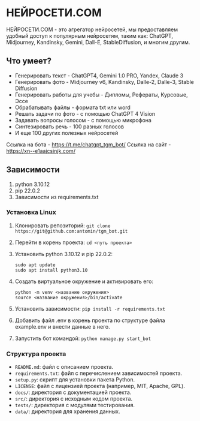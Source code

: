 # НЕЙРОСЕТИ.COM

НЕЙРОСЕТИ.COM - это агрегатор нейросетей, мы предоставляем удобный доступ к популярным нейросетям, таким как:
ChatGPT, Midjourney, Kandinsky, Gemini, Dall-E, StableDiffusion, и многим другим.

## Что умеет?

- Генерировать текст - ChatGPT4, Gemini 1.0 PRO, Yandex, Claude 3
- Генерировать фото - Midjourney v6, Kandinsky, Dalle-2, Dalle-3, Stable Diffusion
- Генерировать работы для учебы - Дипломы, Рефераты, Курсовые, Эссе
- Обрабатывать файлы - формата txt или word
- Решать задачи по фото - с помощью ChatGPT 4 Vision
- Задавать вопросы голосом - с помощью микрофона
- Синтезировать речь - 100 разных голосов
- И еще 100 других полезных нейросетей

Ссылка на бота - https://t.me/chatgpt_tgm_bot/
Ссылка на сайт - https://xn--e1aajcsinjk.com/

## Зависимости

1. python 3.10.12
2. pip 22.0.2
3. Зависимости из requirements.txt

### Установка Linux

1. Клонировать репозиторий: `git clone https://git@github.com:antomin/tgm_bot.git`
2. Перейти в корень проекта: `cd <путь проекта>`
3. Установить python 3.10.12 и pip 22.0.2:

   ```
   sudo apt update
   sudo apt install python3.10
   ```
   
5. Создать виртуальное окружение и активировать его:

   ```
   python -m venv <название окружения>
   source <название окружения>/bin/activate
   ```
   
6. Установить зависимости: `pip install -r requirements.txt`
7. Добавить файл .env в корень проекта по структуре файла example.env и внести данные в него.
8. Запустить бот командой: `python manage.py start_bot`

### Структура проекта

- `README.md`: файл с описанием проекта.
- `requirements.txt`: файл с перечислением зависимостей проекта.
- `setup.py`: скрипт для установки пакета Python.
- `LICENSE`: файл с лицензией проекта (например, MIT, Apache, GPL).
- `docs/`: директория с документацией проекта.
- `src/`: директория с исходным кодом проекта.
- `tests/`: директория с модулями тестирования.
- `data/`: директория для хранения данных.

